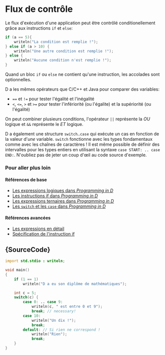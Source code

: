 # Flux de contrôle

Le flux d'exécution d'une application peut être contrôlé conditionellement grâce aux instructions `if` et `else`:

```d
if (a == 5){
    writeln("La condition est remplie !");
} else if (a > 10) {
    writeln("Une autre condition est remplie !");
} else {
    writeln("Aucune condition n'est remplie !");
}
```

Quand un bloc `if` ou `else` ne contient qu'une instruction,
les accolades sont optionnelles.

D a les mêmes opérateurs que C/C++ et Java pour comparer des variables:

* `==` et `!=` pour tester l'égalité et l'inégalité
* `<`, `<=`, `>` et `>=` pour tester l'infériorité (ou l'égalite) et la supériorité (ou l'égalité)

On peut combiner plusieurs conditions, l'opérateur `||` représente la *OU* logique
et `&&` représente le *ET* logique.

D a également une structure `switch`..`case` qui exécute un cas en fonction
de la valeur d'*une* variable. `switch` fonctionne avec les types fondamentaux 
comme avec les chaînes de caractères !
Il est même possible de définir des intervalles pour les types entiers en utilisant
la syntaxe `case START: .. case END:`. N'oubliez pas de jeter un coup d'œil au code source d'exemple.

### Pour aller plus loin

#### Références de base

- [Les expressions logiques dans _Programming in D_](http://ddili.org/ders/d.en/logical_expressions.html)
- [Les instructions if dans _Programming in D_](http://ddili.org/ders/d.en/if.html)
- [Les expressions ternaires dans _Programming in D_](http://ddili.org/ders/d.en/ternary.html)
- [Les `switch` et les `case` dans _Programming in D_](http://ddili.org/ders/d.en/switch_case.html)

#### Références avancées

- [Les expressions en détail](https://dlang.org/spec/expression.html)
- [Spécification de l'instruction if](https://dlang.org/spec/statement.html#if-statement)

## {SourceCode}

```d
import std.stdio : writeln;

void main()
{
    if (1 == 1)
        writeln("D a eu son diplôme de mathématiques");

    int c = 5;
    switch(c) {
        case 0: .. case 9:
            writeln(c, " est entre 0 et 9");
            break; // necessary!
        case 10:
            writeln("Un dix !");
            break;
        default: // Si rien ne correspond !
            writeln("Rien");
            break;
    }
}
```
